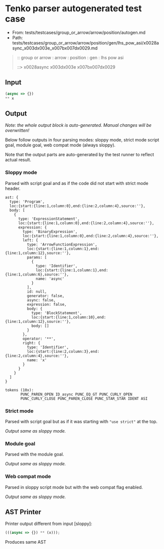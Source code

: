 # Tenko parser autogenerated test case

- From: tests/testcases/group_or_arrow/arrow/position/autogen.md
- Path: tests/testcases/group_or_arrow/arrow/position/gen/lhs_pow_asi/x0028async_x003dx003e_x007bx007dx0029.md

> :: group or arrow : arrow : position : gen : lhs pow asi
>
> ::> x0028async x003dx003e x007bx007dx0029

## Input


`````js
(async => {})
** x
`````

## Output

_Note: the whole output block is auto-generated. Manual changes will be overwritten!_

Below follow outputs in four parsing modes: sloppy mode, strict mode script goal, module goal, web compat mode (always sloppy).

Note that the output parts are auto-generated by the test runner to reflect actual result.

### Sloppy mode

Parsed with script goal and as if the code did not start with strict mode header.

`````
ast: {
  type: 'Program',
  loc:{start:{line:1,column:0},end:{line:2,column:4},source:''},
  body: [
    {
      type: 'ExpressionStatement',
      loc:{start:{line:1,column:0},end:{line:2,column:4},source:''},
      expression: {
        type: 'BinaryExpression',
        loc:{start:{line:1,column:0},end:{line:2,column:4},source:''},
        left: {
          type: 'ArrowFunctionExpression',
          loc:{start:{line:1,column:1},end:{line:1,column:12},source:''},
          params: [
            {
              type: 'Identifier',
              loc:{start:{line:1,column:1},end:{line:1,column:6},source:''},
              name: 'async'
            }
          ],
          id: null,
          generator: false,
          async: false,
          expression: false,
          body: {
            type: 'BlockStatement',
            loc:{start:{line:1,column:10},end:{line:1,column:12},source:''},
            body: []
          }
        },
        operator: '**',
        right: {
          type: 'Identifier',
          loc:{start:{line:2,column:3},end:{line:2,column:4},source:''},
          name: 'x'
        }
      }
    }
  ]
}

tokens (10x):
       PUNC_PAREN_OPEN ID_async PUNC_EQ_GT PUNC_CURLY_OPEN
       PUNC_CURLY_CLOSE PUNC_PAREN_CLOSE PUNC_STAR_STAR IDENT ASI
`````

### Strict mode

Parsed with script goal but as if it was starting with `"use strict"` at the top.

_Output same as sloppy mode._

### Module goal

Parsed with the module goal.

_Output same as sloppy mode._

### Web compat mode

Parsed in sloppy script mode but with the web compat flag enabled.

_Output same as sloppy mode._

## AST Printer

Printer output different from input [sloppy]:

````js
(((async => {}) ** (x)));
````

Produces same AST
